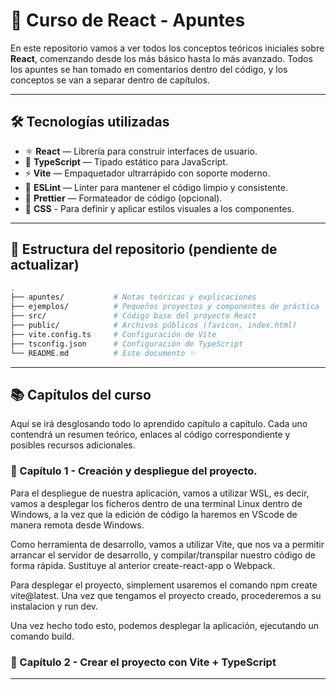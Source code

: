 # 📘 Curso de React - Apuntes

En este repositorio vamos a ver todos los conceptos teóricos iniciales sobre **React**, comenzando desde los más básico hasta lo
más avanzado. Todos los apuntes se han tomado en comentarios dentro del código, y los conceptos se van a separar dentro de capítulos.

---

## 🛠️ Tecnologías utilizadas

- ⚛️ **React** — Librería para construir interfaces de usuario.
- 💙 **TypeScript** — Tipado estático para JavaScript.
- ⚡ **Vite** — Empaquetador ultrarrápido con soporte moderno.
- 📏 **ESLint** — Linter para mantener el código limpio y consistente.
- 🎨 **Prettier** — Formateador de código (opcional).
- 🎨 **CSS** - Para definir y aplicar estilos visuales a los componentes.
---

## 📂 Estructura del repositorio (pendiente de actualizar)

```bash
.
├── apuntes/           # Notas teóricas y explicaciones
├── ejemplos/          # Pequeños proyectos y componentes de práctica
├── src/               # Código base del proyecto React
├── public/            # Archivos públicos (favicon, index.html)
├── vite.config.ts     # Configuración de Vite
├── tsconfig.json      # Configuración de TypeScript
└── README.md          # Este documento ✨

```
---

## 📚 Capítulos del curso

Aquí se irá desglosando todo lo aprendido capítulo a capítulo. Cada uno contendrá un resumen teórico, enlaces al código correspondiente y posibles recursos adicionales.

### 📘 Capítulo 1 - Creación y despliegue del proyecto.

Para el despliegue de nuestra aplicación, vamos a utilizar WSL, es decir, vamos
a desplegar los ficheros dentro de una terminal Linux dentro de Windows, a la vez que la edición de código la haremos en VScode de manera remota desde Windows.

Como herramienta de desarrollo, vamos a utilizar Vite, que nos va a permitir arrancar el servidor de desarrollo, y compilar/transpilar nuestro código de forma rápida. Sustituye al anterior create-react-app o Webpack.

Para desplegar el proyecto, simplement usaremos el comando npm create vite@latest. Una vez que tengamos el proyecto creado, procederemos a su instalacion y run dev.


Una vez hecho todo esto, podemos desplegar la aplicación, ejecutando un comando build.

### 🧱 Capítulo 2 - Crear el proyecto con Vite + TypeScript
<!-- Explicación del setup inicial, estructura del proyecto... -->



---


